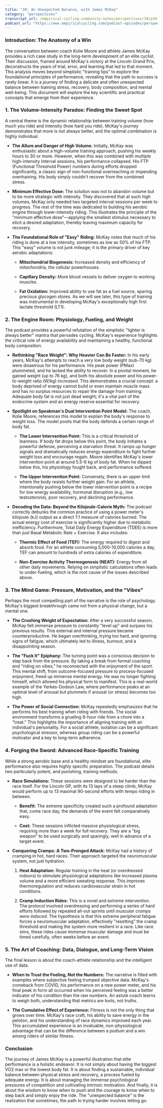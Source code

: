 ```yaml
---
title: "39: An Unexpected Balance, with James McKay"
category: "perspectives"
transcript_url: /empirical-cycling-community-notes/perspectives/39/p39 an unexpected balance (transcribed on 07-Aug-2025 11-05-40).txt
podcast_url: "https://www.empiricalcycling.com/podcast-episodes/perspectives-39-an-unexpected-balance-with-james-mckay"
---
```


### Introduction: The Anatomy of a Win

The conversation between coach Kolie Moore and athlete James McKay provides a rich case study in the long-term development of an elite cyclist. Their discussion, framed around McKay's victory at the Lincoln Grand Prix, deconstructs the years of trial, error, and learning that led to that moment. This analysis moves beyond simplistic "training tips" to explore the foundational principles of performance, revealing that the path to success is rarely linear. It is a journey of finding a delicate and often unexpected balance between training stress, recovery, body composition, and mental well-being. This document will explore the key scientific and practical concepts that emerge from their experience.

### 1. The Volume-Intensity Paradox: Finding the Sweet Spot

A central theme is the dynamic relationship between training volume (how much you ride) and intensity (how hard you ride). McKay's journey demonstrates that more is not always better, and the optimal combination is highly individual.

-   **The Allure and Danger of High Volume:** Initially, McKay was enthusiastic about a high-volume training approach, pushing his weekly hours to 30 or more. However, when this was combined with multiple high-intensity interval sessions, his performance collapsed. His FTP (Functional Threshold Power) numbers during efforts dropped significantly, a classic sign of non-functional overreaching or impending overtraining. His body simply couldn't recover from the combined stress.
    
-   **Minimum Effective Dose:** The solution was not to abandon volume but to be more strategic with intensity. They discovered that at such high volumes, McKay only needed two targeted interval sessions per week to progress. The rest of the time was dedicated to building his aerobic engine through lower-intensity riding. This illustrates the principle of the "minimum effective dose"—applying the smallest stimulus necessary to elicit a desired adaptation, thereby leaving maximum capacity for recovery.
    
-   **The Foundational Role of "Easy" Riding:** McKay notes that much of his riding is done at a low intensity, sometimes as low as 50% of his FTP. This "easy" volume is not junk mileage; it is the primary driver of key aerobic adaptations:
    
    -   **Mitochondrial Biogenesis:** Increased density and efficiency of mitochondria, the cellular powerhouses.
        
    -   **Capillary Density:** More blood vessels to deliver oxygen to working muscles.
        
    -   **Fat Oxidation:** Improved ability to use fat as a fuel source, sparing precious glycogen stores. As we will see later, this type of training was instrumental in developing McKay's exceptionally high first lactate threshold (LT1).
        

### 2. The Engine Room: Physiology, Fueling, and Weight

The podcast provides a powerful refutation of the simplistic "lighter is always better" mantra that pervades cycling. McKay's experience highlights the critical role of energy availability and maintaining a healthy, functional body composition.

-   **Rethinking "Race Weight": Why Heavier Can Be Faster:** In his early years, McKay's attempts to reach a very low body weight (sub-70 kg) were disastrous for his performance. His peak power (PMax) plummeted, and he lacked the ability to recover. In a pivotal moment, he gained weight (up to 76 kg), and both his absolute power and his power-to-weight ratio (W/kg) _increased_. This demonstrates a crucial concept: a body deprived of energy cannot build or even maintain muscle mass and has no surplus resources to repair the damage from training. Adequate body fat is not just dead weight; it's a vital part of the endocrine system and an energy reserve essential for recovery.
    
-   **Spotlight on Speakman's Dual Intervention Point Model:** The coach, Kolie Moore, references this model to explain the body's response to weight loss. The model posits that the body defends a certain range of body fat.
    
    -   **The Lower Intervention Point:** This is a critical threshold of leanness. If body fat drops below this point, the body initiates a powerful defense, perceiving a starvation threat. It ramps up hunger signals and dramatically reduces energy expenditure to fight further weight loss and encourage regain. Moore identifies McKay's lower intervention point at around 5.5-6 kg of body fat. When he dipped below this, his physiology fought back, and performance suffered.
        
    -   **The Upper Intervention Point:** Conversely, there is an upper limit where the body resists further weight gain. For an athlete, intentionally pushing below the lower intervention point is a recipe for low energy availability, hormonal disruption (e.g., low testosterone), poor recovery, and declining performance.
        
-   **Decoding the Data: Beyond the Kilojoule-Calorie Myth:** The podcast correctly debunks the common practice of using a power meter's kilojoule (kJ) output as a direct 1:1 measure of calories burned. The actual energy cost of exercise is significantly higher due to metabolic inefficiency. Furthermore, Total Daily Energy Expenditure (TDEE) is more than just Basal Metabolic Rate + Exercise. It also includes:
    
    -   **Thermic Effect of Food (TEF):** The energy required to digest and absorb food. For an athlete consuming 5,000-10,000 calories a day, TEF can amount to hundreds of extra calories of expenditure.
        
    -   **Non-Exercise Activity Thermogenesis (NEAT):** Energy from all other daily movements. Relying on simplistic calculations often leads to under-fueling, which is the root cause of the issues described above.
        

### 3. The Mind Game: Pressure, Motivation, and the "Vibes"

Perhaps the most compelling part of the narrative is the role of psychology. McKay's biggest breakthrough came not from a physical change, but a mental one.

-   **The Crushing Weight of Expectation:** After a very successful season, McKay felt immense pressure to constantly "level up" and surpass his previous results. This external and internal pressure became counterproductive. He began overthinking, trying too hard, and ignoring signs of fatigue, which ultimately led to illness, burnout, and a disappointing season.
    
-   **The "Fuck It" Epiphany:** The turning point was a conscious decision to step back from the pressure. By taking a break from formal coaching and "riding on vibes," he reconnected with the enjoyment of the sport. This mental shift, from outcome-focused pressure to process-focused enjoyment, freed up immense mental energy. He was no longer fighting himself, which allowed his physical form to manifest. This is a real-world example of the Yerkes-Dodson Law, where performance peaks at an optimal level of arousal but plummets if arousal (or stress) becomes too high.
    
-   **The Power of Social Connection:** McKay repeatedly emphasizes that he performs his best training when riding with friends. The social environment transforms a grueling 8-hour ride from a chore into a "treat." This highlights the importance of aligning training with an individual's personality. For a social athlete, isolation can be a significant psychological stressor, whereas group riding can be a powerful motivator and a key to long-term adherence.
    

### 4. Forging the Sword: Advanced Race-Specific Training

While a strong aerobic base and a healthy mindset are foundational, elite performance also requires highly specific preparation. The podcast details two particularly potent, and punishing, training methods.

-   **Race Simulations:** These sessions were designed to be harder than the race itself. For the Lincoln GP, with its 13 laps of a steep climb, McKay would perform up to 13 maximal 90-second efforts with tempo riding in between.
    
    -   **Benefit:** The extreme specificity created such a profound adaptation that, come race day, the demands of the event felt comparatively easy.
        
    -   **Cost:** These sessions inflicted massive physiological stress, requiring more than a week for full recovery. They are a "big weapon" to be used surgically and sparingly, well in advance of a target event.
        
-   **Conquering Cramps: A Two-Pronged Attack:** McKay had a history of cramping in hot, hard races. Their approach targeted the neuromuscular system, not just hydration.
    
    1.  **Heat Adaptation:** Regular training in the heat (or overdressed indoors) to stimulate physiological adaptations like increased plasma volume and a more efficient sweating response. This improves thermoregulation and reduces cardiovascular strain in hot conditions.
        
    2.  **Cramp Induction Rides:** This is a novel and extreme intervention. The protocol involved overdressing and performing a series of hard efforts followed by repeated all-out sprints _until muscular cramps were induced_. The hypothesis is that this extreme peripheral fatigue forces a neuromuscular adaptation, effectively "resetting" the cramp threshold and making the system more resilient in a race. Like race sims, these rides cause immense muscular damage and must be timed carefully, often weeks before an event.
        

### 5. The Art of Coaching: Data, Dialogue, and Long-Term Vision

The final lesson is about the coach-athlete relationship and the intelligent use of data.

-   **When to Trust the Feeling, Not the Numbers:** The narrative is filled with examples where subjective feeling trumped objective data. McKay's comeback from COVID, his performance on a new power meter, and his final peak in form all occurred when his perceived feeling was a better indicator of his condition than the raw numbers. An astute coach learns to weigh both, understanding that metrics are tools, not truths.
    
-   **The Cumulative Effect of Experience:** Fitness is not the only thing that grows over time. McKay's race craft, his ability to save energy in the peloton, and his understanding of race dynamics improved each year. This accumulated experience is an invaluable, non-physiological advantage that can be the difference between a podium and a win among riders of similar fitness.
    

### Conclusion

The journey of James McKay is a powerful illustration that elite performance is a holistic endeavor. It is not simply about having the biggest VO2 max or the lowest body fat. It is about finding a sustainable, individual balance between physical stress and recovery, a process fueled by adequate energy. It is about managing the immense psychological pressures of competition and cultivating intrinsic motivation. And finally, it is about the wisdom to know when to push and the courage to know when to step back and simply enjoy the ride. The "unexpected balance" is the realization that sometimes, the path to trying harder involves letting go.